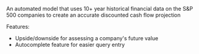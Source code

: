 An automated model that uses 10+ year historical financial data on the S&P 500 companies to create an accurate discounted cash flow projection

Features:
- Upside/downside for assessing a company's future value
- Autocomplete feature for easier query entry